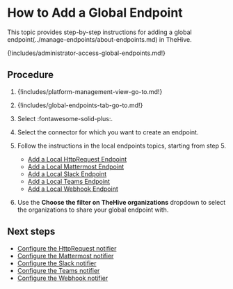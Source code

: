 # How to Add a Global Endpoint

This topic provides step-by-step instructions for adding a global endpoint(../manage-endpoints/about-endpoints.md) in TheHive.

{!includes/administrator-access-global-endpoints.md!}

## Procedure

1. {!includes/platform-management-view-go-to.md!}

2. {!includes/global-endpoints-tab-go-to.md!}

3. Select :fontawesome-solid-plus:.

4. Select the connector for which you want to create an endpoint.

5. Follow the instructions in the local endpoints topics, starting from step 5.

    * [Add a Local HttpRequest Endpoint](../user-guides/organization/configure-organization/manage-endpoints/add-http-request-endpoint.md)
    * [Add a Local Mattermost Endpoint](../user-guides/organization/configure-organization/manage-endpoints/add-mattermost-endpoint.md)
    * [Add a Local Slack Endpoint](../user-guides/organization/configure-organization/manage-endpoints/add-slack-endpoint.md)
    * [Add a Local Teams Endpoint](../user-guides/organization/configure-organization/manage-endpoints/add-teams-endpoint.md)
    * [Add a Local Webhook Endpoint](../user-guides/organization/configure-organization/manage-endpoints/add-webhook-endpoint.md)

6. Use the **Choose the filter on TheHive organizations** dropdown to select the organizations to share your global endpoint with.

## Next steps

* [Configure the HttpRequest notifier](../user-guides/organization/configure-organization/manage-notifications/notifiers/http-request.md)
* [Configure the Mattermost notifier](../user-guides/organization/configure-organization/manage-notifications/notifiers/mattermost.md)
* [Configure the Slack notifier](../user-guides/organization/configure-organization/manage-notifications/notifiers/slack.md)
* [Configure the Teams notifier](../user-guides/organization/configure-organization/manage-notifications/notifiers/teams.md)
* [Configure the Webhook notifier](../user-guides/organization/configure-organization/manage-notifications/notifiers/webhook.md)



